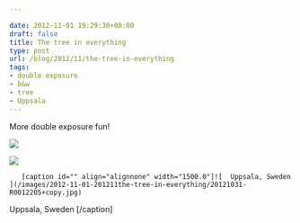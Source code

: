 ```yaml
---

date: 2012-11-01 19:29:30+00:00
draft: false
title: The tree in everything
type: post
url: /blog/2012/11/the-tree-in-everything
tags:
- double exposure
- b&w
- tree
- Uppsala
---
```


More double exposure fun!


  
![](/images/2012-11-01-201211the-tree-in-everything/20121031-R0012221+copy.jpg)

  


  
![](/images/2012-11-01-201211the-tree-in-everything/20121031-R0012213.jpg)

  


  
       [caption id="" align="alignnone" width="1500.0"]![  Uppsala, Sweden  ](/images/2012-11-01-201211the-tree-in-everything/20121031-R0012205+copy.jpg)
  Uppsala, Sweden  [/caption]
